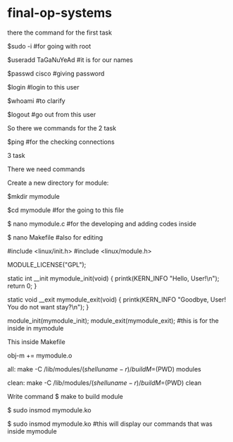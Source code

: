 # final-op-systems
there the command for the first task


$sudo -i #for going with root

$useradd TaGaNuYeAd #it is for our names

$passwd cisco #giving password

$login #login to this user

$whoami #to clarify

$logout #go out from this user

So there we commands for the 2 task


$ping #for the checking connections

3 task


There we need commands

Create a new directory for module:

$mkdir mymodule 

$cd mymodule #for the going to this file

$ nano mymodule.c #for the developing and adding codes inside

$ nano Makefile  #also for editing

#include <linux/init.h>
#include <linux/module.h>

MODULE_LICENSE("GPL");

static int __init mymodule_init(void) {
    printk(KERN_INFO "Hello, User!\n");
    return 0;
}

static void __exit mymodule_exit(void) {
    printk(KERN_INFO "Goodbye, User! You do not want stay?\n");
}

module_init(mymodule_init);
module_exit(mymodule_exit); #this is for the inside in mymodule


This inside Makefile

obj-m += mymodule.o

all:
	make -C /lib/modules/$(shell uname -r)/build M=$(PWD) modules

clean:
	make -C /lib/modules/$(shell uname -r)/build M=$(PWD) clean
	
Write command $ make to build module

$ sudo insmod mymodule.ko

$ sudo insmod mymodule.ko #this will display our commands that was inside mymodule
